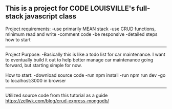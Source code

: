 This is a project for CODE LOUISVILLE's full-stack javascript class
--------------------------------------

Project requirements:
-use primarily MEAN stack
-use CRUD functions, minimum read and write
-comment code
-be responsive
-detailed steps how to start

--------------------------------------

Project Purpose:
-Basically this is like a todo list for car maintenance.  I want to eventually build it out to help better manage car maintenance going forward, but starting simple for now.  

How to start:
-download source code
-run npm install
-run npm run dev
-go to localhost:3000 in browser

-------------------------------------

Utilized source code from this tutorial as a guide
https://zellwk.com/blog/crud-express-mongodb/
